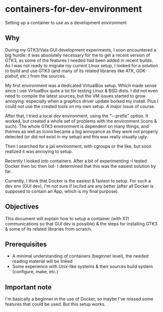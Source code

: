 # containers-for-dev-environment
Setting up a container to use as a development environment

## Why

During my GTK3/Vala GUI development experiments, I soon encountered a big hurdle: it was absolutely necessary for me to get a recent version of GTK3, as some of the features I needed had been added in recent builds. As I was not ready to migrate my current Linux setup, I looked for a solution to build and use GTK3 (and many of its related libraries like ATK, GDK-pixbuf, etc.) from the sources.

My first environment was a dedicated VirtualBox setup. Which made sense since I use VirtualBox quite a lot for testing Linux & BSD dists. I did not even need to compile the latest sources, but the VM issues started to grow annoying: especially when a graphics driver update borked my install. Plus I could not use the created tools on my own setup. A major issue of course.

After that, I tried a local dev environment, using the "--prefix" option. It worked, but created a whole set of problems with the environment (icons & such). The whole GTK3 environment is dependent on many things, and themes as well as icons became a big annoyance as they were not properly detected (or did not exist in my setup) and this was really visually ugly.

Then I searched for a jail environment, with cgroups or the like, but soon realized it was annoying to setup.

Recently I looked into containers. After a bit of experimenting -I tested Docker then lxc then lxd- I determined that this was the easiest solution by far.

Currently, I think that Docker is the easiest & fastest to setup. For such a dev env (GUI dev), I'm not sure if lxc/lxd are any better (after all Docker is supposed to contain an App, which is my final purpose).

## Objectives

This document will explain how to setup a container (with X11 communications so that GUI dev is possible) & the steps for installing GTK3 & some of its related libraries from scratch.

## Prerequisites

- A minimal understanding of containers (beginner level), the needed reading material will be linked
- Some experience with Unix-like systems & their sources build system (configure, make, etc.)

## Important note

I'm basically a beginner in the use of Docker, so maybe I've missed some features that could be used. But this setup works.

